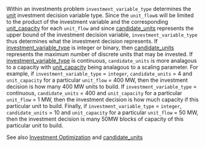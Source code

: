 Within an investments problem `investment_variable_type` determines the [unit](@ref) investment decision variable type. Since the `unit_flow`s will be limited to the product of the investment variable and the corresponding [unit\_capacity](@ref) for each `unit_flow` and since [candidate\_units](@ref) represents the upper bound of the investment decision variable, `investment_variable_type` thus determines what the investment decision represents. If [investment\_variable\_type](@ref) is integer or binary, then [candidate\_units](@ref) represents the maximum number of discrete units that may be invested. If [investment\_variable\_type](@ref) is continuous, `candidate_units` is more analagous to a capacity with [unit\_capacity](@ref) being analagous to a scaling parameter. For example, if `investment_variable_type` = `integer`, `candidate_units` = 4 and `unit_capacity` for a particular `unit_flow` = 400 MW, then the investment decision is how many 400 MW units to build. If `investment_variable_type` = continuous, `candidate_units` = 400 and `unit_capacity` for a particular `unit_flow` = 1 MW, then the investment decision is how much capacity if this particular unit to build. Finally, if `investment_variable_type` = `integer`, `candidate_units` = 10 and `unit_capacity` for a particular `unit_flow` = 50 MW, then the investment decision is many 50MW blocks of capacity of this particular unit to build.

See also [Investment Optimization](@ref) and [candidate\_units](@ref)
